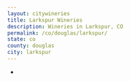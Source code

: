 ```yaml
---
layout: citywineries
title: Larkspur Wineries
description: Wineries in Larkspur, CO
permalink: /co/douglas/larkspur/
state: co
county: douglas
city: larkspur
---
```

-
